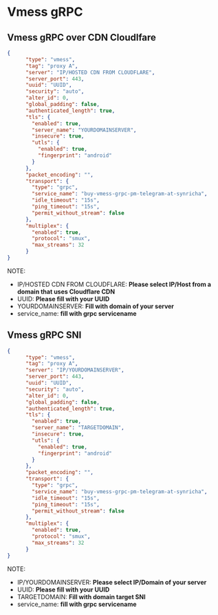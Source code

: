 # Vmess gRPC
## Vmess gRPC over CDN Cloudlfare
```json
{
      "type": "vmess",
      "tag": "proxy A",
      "server": "IP/HOSTED CDN FROM CLOUDFLARE",
      "server_port": 443,
      "uuid": "UUID",
      "security": "auto",
      "alter_id": 0,
      "global_padding": false,
      "authenticated_length": true,
      "tls": {
        "enabled": true,
        "server_name": "YOURDOMAINSERVER",
        "insecure": true,
        "utls": {
          "enabled": true,
          "fingerprint": "android"
        }
      },
      "packet_encoding": "",
      "transport": {
        "type": "grpc",
        "service_name": "buy-vmess-grpc-pm-telegram-at-synricha",
        "idle_timeout": "15s",
        "ping_timeout": "15s",
        "permit_without_stream": false
      },
      "multiplex": {
        "enabled": true,
        "protocol": "smux",
        "max_streams": 32
      }
}
```
NOTE:
- IP/HOSTED CDN FROM CLOUDFLARE: **Please select IP/Host from a domain that uses Cloudflare CDN**
- UUID: **Please fill with your UUID**
- YOURDOMAINSERVER: **Fill with domain of your server**
- service_name: **fill with grpc servicename**

## Vmess gRPC SNI
```json
{
      "type": "vmess",
      "tag": "proxy A",
      "server": "IP/YOURDOMAINSERVER",
      "server_port": 443,
      "uuid": "UUID",
      "security": "auto",
      "alter_id": 0,
      "global_padding": false,
      "authenticated_length": true,
      "tls": {
        "enabled": true,
        "server_name": "TARGETDOMAIN",
        "insecure": true,
        "utls": {
          "enabled": true,
          "fingerprint": "android"
        }
      },
      "packet_encoding": "",
      "transport": {
        "type": "grpc",
        "service_name": "buy-vmess-grpc-pm-telegram-at-synricha",
        "idle_timeout": "15s",
        "ping_timeout": "15s",
        "permit_without_stream": false
      },
      "multiplex": {
        "enabled": true,
        "protocol": "smux",
        "max_streams": 32
      }
}
```
NOTE:
- IP/YOURDOMAINSERVER: **Please select IP/Domain of your server**
- UUID: **Please fill with your UUID**
- TARGETDOMAIN: **Fill with domain target SNI**
- service_name: **fill with grpc servicename**